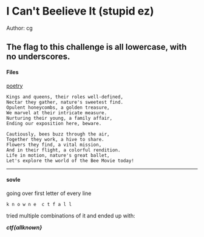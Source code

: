 # I Can't Beelieve It (stupid ez)

Author: cg

The flag to this challenge is all lowercase, with no underscores.
-----------------------------------------------------------------

#### Files

[poetry](poetry.txt)

```plaintext
Kings and queens, their roles well-defined,
Nectar they gather, nature's sweetest find.
Opulent honeycombs, a golden treasure,
We marvel at their intricate measure.
Nurturing their young, a family affair,
Ending our exposition here, beware.

Cautiously, bees buzz through the air,
Together they work, a hive to share.
Flowers they find, a vital mission,
And in their flight, a colorful rendition.
Life in motion, nature's great ballet,
Let's explore the world of the Bee Movie today!
```

---

#### sovle

going over first letter of every line

`k n o w n e  c t f a l l`

tried multiple combinations of it and ended up with:

***ctf{allknown}***
